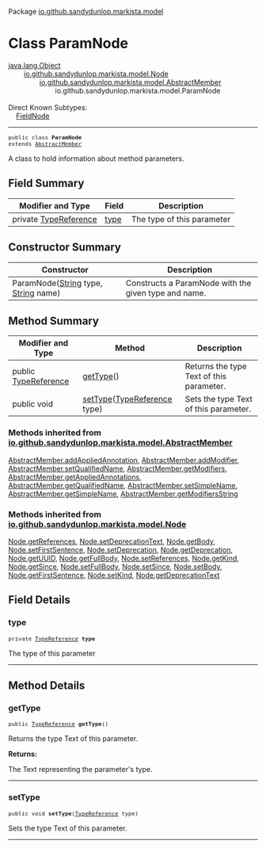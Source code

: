 Package [io.github.sandydunlop.markista.model](index.md)

# Class ParamNode
[java.lang.Object](https://docs.oracle.com/en/java/javase/24/docs/api/java.base/java/lang/Object.html)<br/>
        [io.github.sandydunlop.markista.model.Node](Node.md)<br/>
                [io.github.sandydunlop.markista.model.AbstractMember](AbstractMember.md)<br/>
                        io.github.sandydunlop.markista.model.ParamNode<br/>
<br/>
Direct Known Subtypes:<br/>
    [FieldNode](FieldNode.md)


----

<span style="font-family: monospace; font-size: 80%;">public class __ParamNode__<br/>extends [AbstractMember](AbstractMember.md)
</span>

A class to hold information about method parameters.


## Field Summary

| Modifier and Type                         | Field         | Description                |
|-------------------------------------------|---------------|----------------------------|
| private [TypeReference](TypeReference.md) | [type](#type) | The type of this parameter |



## Constructor Summary

| Constructor                                                                                                                                                                                                     | Description                                          |
|-----------------------------------------------------------------------------------------------------------------------------------------------------------------------------------------------------------------|------------------------------------------------------|
| ParamNode([String](https://docs.oracle.com/en/java/javase/24/docs/api/java.base/java/lang/String.html) type, [String](https://docs.oracle.com/en/java/javase/24/docs/api/java.base/java/lang/String.html) name) | Constructs a ParamNode with the given type and name. |



## Method Summary

| Modifier and Type                        | Method                                                      | Description                              |
|------------------------------------------|-------------------------------------------------------------|------------------------------------------|
| public [TypeReference](TypeReference.md) | [getType](#gettype)()                                       | Returns the type Text of this parameter. |
| public void                              | [setType](#settype)([TypeReference](TypeReference.md) type) | Sets the type Text of this parameter.    |


### Methods inherited from [io.github.sandydunlop.markista.model.AbstractMember](AbstractMember.md)

[AbstractMember.addAppliedAnnotation](AbstractMember.md#addappliedannotation), [AbstractMember.addModifier](AbstractMember.md#addmodifier), [AbstractMember.setQualifiedName](AbstractMember.md#setqualifiedname), [AbstractMember.getModifiers](AbstractMember.md#getmodifiers), [AbstractMember.getAppliedAnnotations](AbstractMember.md#getappliedannotations), [AbstractMember.getQualifiedName](AbstractMember.md#getqualifiedname), [AbstractMember.setSimpleName](AbstractMember.md#setsimplename), [AbstractMember.getSimpleName](AbstractMember.md#getsimplename), [AbstractMember.getModifiersString](AbstractMember.md#getmodifiersstring)

### Methods inherited from [io.github.sandydunlop.markista.model.Node](Node.md)

[Node.getReferences](Node.md#getreferences), [Node.setDeprecationText](Node.md#setdeprecationtext), [Node.getBody](Node.md#getbody), [Node.setFirstSentence](Node.md#setfirstsentence), [Node.setDeprecation](Node.md#setdeprecation), [Node.getDeprecation](Node.md#getdeprecation), [Node.getUUID](Node.md#getuuid), [Node.getFullBody](Node.md#getfullbody), [Node.setReferences](Node.md#setreferences), [Node.getKind](Node.md#getkind), [Node.getSince](Node.md#getsince), [Node.setFullBody](Node.md#setfullbody), [Node.setSince](Node.md#setsince), [Node.setBody](Node.md#setbody), [Node.getFirstSentence](Node.md#getfirstsentence), [Node.setKind](Node.md#setkind), [Node.getDeprecationText](Node.md#getdeprecationtext)


## Field Details

### type

<span style="font-family: monospace; font-size: 80%;">private [TypeReference](TypeReference.md) __type__</span>

The type of this parameter


---


## Method Details

### getType

<span style="font-family: monospace; font-size: 80%;">public [TypeReference](TypeReference.md) __getType__()</span>

Returns the type Text of this parameter.

**Returns:**

The Text representing the parameter's type.


---

### setType

<span style="font-family: monospace; font-size: 80%;">public void __setType__([TypeReference](TypeReference.md) type)</span>

Sets the type Text of this parameter.


---

